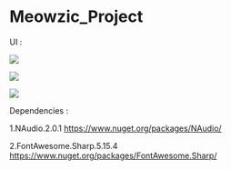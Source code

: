 # Meowzic_Project

UI :

![](https://github.com/mohammedgamal2002/Meowzic_Project/blob/master/Meowzic%20Screenshots/MediaMenu.png)

![](https://github.com/mohammedgamal2002/Meowzic_Project/blob/master/Meowzic%20Screenshots/PlaylistMenu.png)

![](https://github.com/mohammedgamal2002/Meowzic_Project/blob/master/Meowzic%20Screenshots/SoundWaveView.png)




Dependencies :

1.NAudio.2.0.1
  https://www.nuget.org/packages/NAudio/
  
  2.FontAwesome.Sharp.5.15.4
  https://www.nuget.org/packages/FontAwesome.Sharp/
  
  
  
